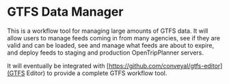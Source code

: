 # GTFS Data Manager

This is a workflow tool for managing large amounts of GTFS data. It will allow users to manage feeds coming in from many agencies, see if they are valid and can be loaded, see and manage what feeds are about to expire, and deploy feeds to staging and production OpenTripPlanner servers.

It will eventually be integrated with [https://github.com/conveyal/gtfs-editor](GTFS Editor) to provide a complete GTFS workflow tool.